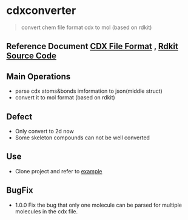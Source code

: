 # cdxconverter
> convert chem file format cdx to mol (based on rdkit)

## Reference Document [CDX File Format](http://www.cambridgesoft.com/services/documentation/sdk/chemdraw/cdx/index.htm) , [Rdkit Source Code](https://github.com/rdkit/rdkit)


## Main Operations
- parse cdx atoms&bonds imformation to json(middle struct)
- convert it to mol format (based on rdkit)

## Defect
- Only convert to 2d now
- Some skeleton compounds can not be well converted

## Use
- Clone project and refer to  [example](./test/test.py)


## BugFix
- 1.0.0 Fix the bug that only one molecule can be parsed for multiple molecules in the cdx file.


